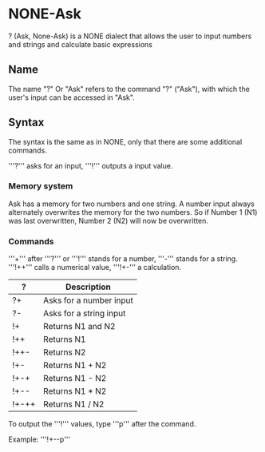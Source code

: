 # NONE-Ask
? (Ask, None-Ask) is a NONE dialect that allows the user to input numbers and strings and calculate basic expressions

## Name
The name "?" Or "Ask" refers to the command "?" ("Ask"), with which the user's input can be accessed in "Ask".

## Syntax
The syntax is the same as in NONE, only that there are some additional commands.

'''?''' asks for an input, '''!''' outputs a input value.

### Memory system
Ask has a memory for two numbers and one string. A number input always alternately overwrites the memory for the two numbers. So if Number 1 (N1) was last overwritten, Number 2 (N2) will now be overwritten.

### Commands
'''+''' after '''?''' or '''!''' stands for a number, '''-''' stands for a string. '''!++''' calls a numerical value, '''!+-''' a calculation.

| ? | Description |
| ------------- | ------------- |
| ?+ | Asks for a number input |
| ?- | Asks for a string input |
| !+ | Returns N1 and N2 |
| !++ | Returns N1 |
| !++- | Returns N2 |
| !+- | Returns N1 + N2 |
| !+-+ | Returns N1 - N2 |
| !+-- | Returns N1 * N2 |
| !+-++ | Returns N1 / N2 |

To output the '''!''' values, type '''p''' after the command.

Example: '''!+--p'''
